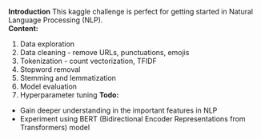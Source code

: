 **Introduction**
This kaggle challenge is perfect for getting started in Natural Language Processing (NLP).  
**Content:**
1. Data exploration
2. Data cleaning - remove URLs, punctuations, emojis 
3. Tokenization - count vectorization, TFIDF 
4. Stopword removal
5. Stemming and lemmatization
6. Model evaluation
7. Hyperparameter tuning
**Todo:**
- Gain deeper understanding in the important features in NLP
- Experiment using BERT (Bidirectional Encoder Representations from Transformers) model 
